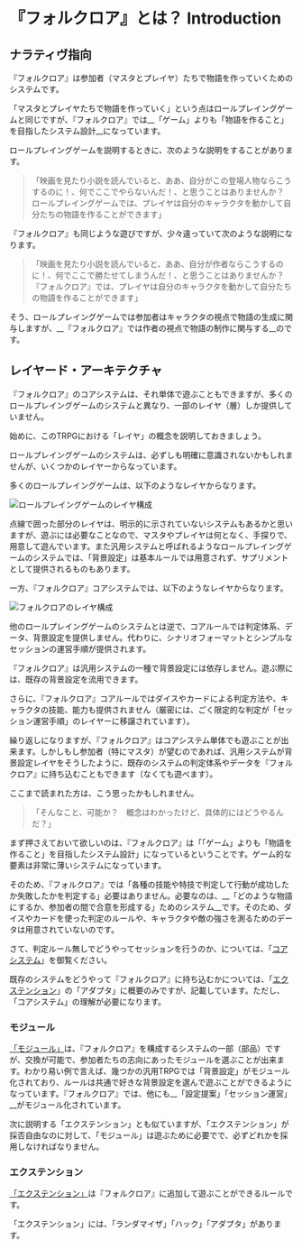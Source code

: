 # 『フォルクロア』とは？ Introduction

## ナラティヴ指向
『フォルクロア』は参加者（マスタとプレイヤ）たちで物語を作っていくためのシステムです。

「マスタとプレイヤたちで物語を作っていく」という点はロールプレイングゲームと同じですが、『フォルクロア』では__「ゲーム」よりも「物語を作ること」を目指したシステム設計__になっています。

ロールプレイングゲームを説明するときに、次のような説明をすることがあります。

> 「映画を見たり小説を読んでいると、ああ、自分がこの登場人物ならこうするのに！、何でここでやらないんだ！、と思うことはありませんか？　ロールプレイングゲームでは、プレイヤは自分のキャラクタを動かして自分たちの物語を作ることができます」

『フォルクロア』も同じような遊びですが、少々違っていて次のような説明になります。

> 「映画を見たり小説を読んでいると、ああ、自分が作者ならこうするのに！、何でここで勝たせてしまうんだ！、と思うことはありませんか？　『フォルクロア』では、プレイヤは自分のキャラクタを動かして自分たちの物語を作ることができます」

そう、ロールプレイングゲームでは参加者はキャラクタの視点で物語の生成に関与しますが、__『フォルクロア』では作者の視点で物語の制作に関与する__のです。

## レイヤード・アーキテクチャ
『フォルクロア』のコアシステムは、それ単体で遊ぶこともできますが、多くのロールプレイングゲームのシステムと異なり、一部のレイヤ（層）しか提供していません。

始めに、このTRPGにおける「レイヤ」の概念を説明しておきましょう。

ロールプレイングゲームのシステムは、必ずしも明確に意識されないかもしれませんが、いくつかのレイヤーからなっています。

多くのロールプレイングゲームは、以下のようなレイヤからなります。

![ロールプレイングゲームのレイヤ構成](http://trpg-labo.com/rpg/forklore-layer-1.png)

点線で囲った部分のレイヤは、明示的に示されていないシステムもあるかと思いますが、遊ぶには必要なことなので、マスタやプレイヤは何となく、手探りで、用意して遊んでいます。また汎用システムと呼ばれるようなロールプレイングゲームのシステムでは、「背景設定」は基本ルールでは用意されず、サプリメントとして提供されるものもあります。

一方、『フォルクロア』コアシステムでは、以下のようなレイヤからなります。

![フォルクロアのレイヤ構成](http://trpg-labo.com/rpg/forklore-layer-2.png)


他のロールプレイングゲームのシステムとは逆で、コアルールでは判定体系、データ、背景設定を提供しません。代わりに、シナリオフォーマットとシンプルなセッションの運営手順が提供されます。

『フォルクロア』は汎用システムの一種で背景設定には依存しません。遊ぶ際には、既存の背景設定を流用できます。

さらに、『フォルクロア』コアルールではダイスやカードによる判定方法や、キャラクタの技能、能力も提供されません（厳密には、ごく限定的な判定が「セッション運営手順」のレイヤーに移譲されています）。

繰り返しになりますが、『フォルクロア』はコアシステム単体でも遊ぶことが出来ます。しかしもし参加者（特にマスタ）が望むのであれば、汎用システムが背景設定レイヤをそうしたように、既存のシステムの判定体系やデータを『フォルクロア』に持ち込むこともできます（なくても遊べます）。

ここまで読まれた方は、こう思ったかもしれません。

> 「そんなこと、可能か？　概念はわかったけど、具体的にはどうやるんだ？」

まず押さえておいて欲しいのは、『フォルクロア』は「「ゲーム」よりも「物語を作ること」を目指したシステム設計」になっているということです。ゲーム的な要素は非常に薄いシステムになっています。

そのため、『フォルクロア』では「各種の技能や特技で判定して行動が成功したか失敗したかを判定する」必要はありません。必要なのは、__「どのような物語にするか、参加者の間で合意を形成する」ためのシステム__です。そのため、ダイスやカードを使った判定のルールや、キャラクタや敵の強さを測るためのデータは用意されていないのです。

さて、判定ルール無しでどうやってセッションを行うのか、については、「[コアシステム](Core.md)」を御覧ください。

既存のシステムをどうやって『フォルクロア』に持ち込むかについては、「[エクステンション](Extension.md)」の「アダプタ」に概要のみですが、記載しています。ただし、「コアシステム」の理解が必要になります。

### モジュール

[「モジュール」](Module.md)は、『フォルクロア』を構成するシステムの一部（部品）ですが、交換が可能で、参加者たちの志向にあったモジュールを選ぶことが出来ます。わかり易い例で言えば、幾つかの汎用TRPGでは「背景設定」がモジュール化されており、ルールは共通で好きな背景設定を選んで遊ぶことができるようになっています。『フォルクロア』では、他にも__「設定提案」「セッション運営」__がモジュール化されています。

次に説明する「エクステンション」とも似ていますが、「エクステンション」が採否自由なのに対して、「モジュール」は遊ぶために必要でで、必ずどれかを採用しなければなりません。


### エクステンション

[「エクステンション」](Extension.md)は『フォルクロア』に追加して遊ぶことができるルールです。

「エクステンション」には、「ランダマイザ」「ハック」「アダプタ」があります。

